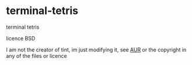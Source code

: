 # terminal-tetris

terminal tetris

licence BSD

I am not the creator of tint, im just modifying it, see [AUR](https://aur.archlinux.org/packages/tint-tetris) or the copyright in any of the files or licence

